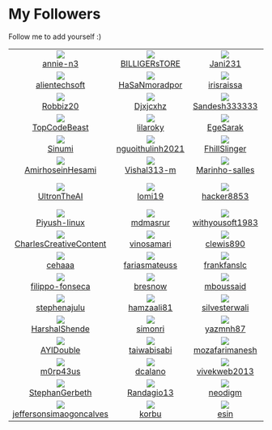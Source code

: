 # My Followers
Follow me to add yourself :)
<!--START_SECTION:top-followers-->
<table><tr>
  <td align="center">
    <a href="https://github.com/annie-n3">
      <img src="https://avatars.githubusercontent.com/u/122740951?v=4" />
      <br />
      annie-n3
    </a> 
  </td>

  <td align="center">
    <a href="https://github.com/BILLIGERsTORE">
      <img src="https://avatars.githubusercontent.com/u/115326062?v=4" />
      <br />
      BILLIGERsTORE
    </a> 
  </td>

  <td align="center">
    <a href="https://github.com/Jani231">
      <img src="https://avatars.githubusercontent.com/u/114852822?v=4" />
      <br />
      Jani231
    </a> 
  </td>

  <td align="center">
    <a href="https://github.com/Pojey">
      <img src="https://avatars.githubusercontent.com/u/112199226?v=4" />
      <br />
      Pojey
    </a> 
  </td>

  <td align="center">
    <a href="https://github.com/Kampotboy">
      <img src="https://avatars.githubusercontent.com/u/111836496?v=4" />
      <br />
      Kampotboy
    </a> 
  </td>

  <td align="center">
    <a href="https://github.com/JCSIVO">
      <img src="https://avatars.githubusercontent.com/u/104387283?v=4" />
      <br />
      JCSIVO
    </a> 
  </td></tr>
<tr>
  <td align="center">
    <a href="https://github.com/alientechsoft">
      <img src="https://avatars.githubusercontent.com/u/104167674?v=4" />
      <br />
      alientechsoft
    </a> 
  </td>

  <td align="center">
    <a href="https://github.com/HaSaNmoradpor">
      <img src="https://avatars.githubusercontent.com/u/101967238?v=4" />
      <br />
      HaSaNmoradpor
    </a> 
  </td>

  <td align="center">
    <a href="https://github.com/irisraissa">
      <img src="https://avatars.githubusercontent.com/u/99778699?v=4" />
      <br />
      irisraissa
    </a> 
  </td>

  <td align="center">
    <a href="https://github.com/tisumon">
      <img src="https://avatars.githubusercontent.com/u/97844771?v=4" />
      <br />
      tisumon
    </a> 
  </td>

  <td align="center">
    <a href="https://github.com/jordan-moreira">
      <img src="https://avatars.githubusercontent.com/u/97352446?v=4" />
      <br />
      jordan-moreira
    </a> 
  </td>

  <td align="center">
    <a href="https://github.com/cumsoft">
      <img src="https://avatars.githubusercontent.com/u/97250816?v=4" />
      <br />
      cumsoft
    </a> 
  </td></tr>
<tr>
  <td align="center">
    <a href="https://github.com/Robbiz20">
      <img src="https://avatars.githubusercontent.com/u/96856146?v=4" />
      <br />
      Robbiz20
    </a> 
  </td>

  <td align="center">
    <a href="https://github.com/Djxjcxhz">
      <img src="https://avatars.githubusercontent.com/u/95674471?v=4" />
      <br />
      Djxjcxhz
    </a> 
  </td>

  <td align="center">
    <a href="https://github.com/Sandesh333333">
      <img src="https://avatars.githubusercontent.com/u/95438448?v=4" />
      <br />
      Sandesh333333
    </a> 
  </td>

  <td align="center">
    <a href="https://github.com/vacation-er">
      <img src="https://avatars.githubusercontent.com/u/95066549?v=4" />
      <br />
      vacation-er
    </a> 
  </td>

  <td align="center">
    <a href="https://github.com/Kadererkan">
      <img src="https://avatars.githubusercontent.com/u/94866514?v=4" />
      <br />
      Kadererkan
    </a> 
  </td>

  <td align="center">
    <a href="https://github.com/Kristofferssoon">
      <img src="https://avatars.githubusercontent.com/u/94531172?v=4" />
      <br />
      Kristofferssoon
    </a> 
  </td></tr>
<tr>
  <td align="center">
    <a href="https://github.com/TopCodeBeast">
      <img src="https://avatars.githubusercontent.com/u/93806749?v=4" />
      <br />
      TopCodeBeast
    </a> 
  </td>

  <td align="center">
    <a href="https://github.com/lilaroky">
      <img src="https://avatars.githubusercontent.com/u/93484212?v=4" />
      <br />
      lilaroky
    </a> 
  </td>

  <td align="center">
    <a href="https://github.com/EgeSarak">
      <img src="https://avatars.githubusercontent.com/u/92458435?v=4" />
      <br />
      EgeSarak
    </a> 
  </td>

  <td align="center">
    <a href="https://github.com/zb1093628138">
      <img src="https://avatars.githubusercontent.com/u/91184748?v=4" />
      <br />
      zb1093628138
    </a> 
  </td>

  <td align="center">
    <a href="https://github.com/sparrowkvng">
      <img src="https://avatars.githubusercontent.com/u/90632344?v=4" />
      <br />
      sparrowkvng
    </a> 
  </td>

  <td align="center">
    <a href="https://github.com/Maynard944">
      <img src="https://avatars.githubusercontent.com/u/90311276?v=4" />
      <br />
      Maynard944
    </a> 
  </td></tr>
<tr>
  <td align="center">
    <a href="https://github.com/Sinumi">
      <img src="https://avatars.githubusercontent.com/u/90086392?v=4" />
      <br />
      Sinumi
    </a> 
  </td>

  <td align="center">
    <a href="https://github.com/nguoithulinh2021">
      <img src="https://avatars.githubusercontent.com/u/89864773?v=4" />
      <br />
      nguoithulinh2021
    </a> 
  </td>

  <td align="center">
    <a href="https://github.com/FhillSlinger">
      <img src="https://avatars.githubusercontent.com/u/89779630?v=4" />
      <br />
      FhillSlinger
    </a> 
  </td>

  <td align="center">
    <a href="https://github.com/devesh-chander">
      <img src="https://avatars.githubusercontent.com/u/89605079?v=4" />
      <br />
      devesh-chander
    </a> 
  </td>

  <td align="center">
    <a href="https://github.com/ksenginew">
      <img src="https://avatars.githubusercontent.com/u/89186091?v=4" />
      <br />
      ksenginew
    </a> 
  </td>

  <td align="center">
    <a href="https://github.com/22940dev">
      <img src="https://avatars.githubusercontent.com/u/88142969?v=4" />
      <br />
      22940dev
    </a> 
  </td></tr>
<tr>
  <td align="center">
    <a href="https://github.com/AmirhoseinHesami">
      <img src="https://avatars.githubusercontent.com/u/86534843?v=4" />
      <br />
      AmirhoseinHesami
    </a> 
  </td>

  <td align="center">
    <a href="https://github.com/Vishal313-m">
      <img src="https://avatars.githubusercontent.com/u/85690685?v=4" />
      <br />
      Vishal313-m
    </a> 
  </td>

  <td align="center">
    <a href="https://github.com/Marinho-salles">
      <img src="https://avatars.githubusercontent.com/u/84875639?v=4" />
      <br />
      Marinho-salles
    </a> 
  </td>

  <td align="center">
    <a href="https://github.com/yurri-yeskov">
      <img src="https://avatars.githubusercontent.com/u/83100719?v=4" />
      <br />
      yurri-yeskov
    </a> 
  </td>

  <td align="center">
    <a href="https://github.com/RafaelPrincival">
      <img src="https://avatars.githubusercontent.com/u/82247772?v=4" />
      <br />
      RafaelPrincival
    </a> 
  </td>

  <td align="center">
    <a href="https://github.com/marianorigo18">
      <img src="https://avatars.githubusercontent.com/u/82006357?v=4" />
      <br />
      marianorigo18
    </a> 
  </td></tr>
<tr>
  <td align="center">
    <a href="https://github.com/UltronTheAI">
      <img src="https://avatars.githubusercontent.com/u/79976106?v=4" />
      <br />
      UltronTheAI
    </a> 
  </td>

  <td align="center">
    <a href="https://github.com/lomi19">
      <img src="https://avatars.githubusercontent.com/u/77243755?v=4" />
      <br />
      lomi19
    </a> 
  </td>

  <td align="center">
    <a href="https://github.com/hacker8853">
      <img src="https://avatars.githubusercontent.com/u/76920935?v=4" />
      <br />
      hacker8853
    </a> 
  </td>

  <td align="center">
    <a href="https://github.com/solution-delivery">
      <img src="https://avatars.githubusercontent.com/u/75390221?v=4" />
      <br />
      solution-delivery
    </a> 
  </td>

  <td align="center">
    <a href="https://github.com/blackstorm0514">
      <img src="https://avatars.githubusercontent.com/u/74522790?v=4" />
      <br />
      blackstorm0514
    </a> 
  </td>

  <td align="center">
    <a href="https://github.com/X80110">
      <img src="https://avatars.githubusercontent.com/u/72877008?v=4" />
      <br />
      X80110
    </a> 
  </td></tr>
<tr>
  <td align="center">
    <a href="https://github.com/Piyush-linux">
      <img src="https://avatars.githubusercontent.com/u/72852842?v=4" />
      <br />
      Piyush-linux
    </a> 
  </td>

  <td align="center">
    <a href="https://github.com/mdmasrur">
      <img src="https://avatars.githubusercontent.com/u/71648280?v=4" />
      <br />
      mdmasrur
    </a> 
  </td>

  <td align="center">
    <a href="https://github.com/withyousoft1983">
      <img src="https://avatars.githubusercontent.com/u/70968262?v=4" />
      <br />
      withyousoft1983
    </a> 
  </td>

  <td align="center">
    <a href="https://github.com/am-miracle">
      <img src="https://avatars.githubusercontent.com/u/67763875?v=4" />
      <br />
      am-miracle
    </a> 
  </td>

  <td align="center">
    <a href="https://github.com/uwenayoallain">
      <img src="https://avatars.githubusercontent.com/u/66881609?v=4" />
      <br />
      uwenayoallain
    </a> 
  </td>

  <td align="center">
    <a href="https://github.com/bgoonz">
      <img src="https://avatars.githubusercontent.com/u/66654881?v=4" />
      <br />
      bgoonz
    </a> 
  </td></tr>
<tr>
  <td align="center">
    <a href="https://github.com/CharlesCreativeContent">
      <img src="https://avatars.githubusercontent.com/u/62077627?v=4" />
      <br />
      CharlesCreativeContent
    </a> 
  </td>

  <td align="center">
    <a href="https://github.com/vinosamari">
      <img src="https://avatars.githubusercontent.com/u/60850993?v=4" />
      <br />
      vinosamari
    </a> 
  </td>

  <td align="center">
    <a href="https://github.com/clewis890">
      <img src="https://avatars.githubusercontent.com/u/60119523?v=4" />
      <br />
      clewis890
    </a> 
  </td>

  <td align="center">
    <a href="https://github.com/Erik3010">
      <img src="https://avatars.githubusercontent.com/u/59276485?v=4" />
      <br />
      Erik3010
    </a> 
  </td>

  <td align="center">
    <a href="https://github.com/anddddrew">
      <img src="https://avatars.githubusercontent.com/u/59238070?v=4" />
      <br />
      anddddrew
    </a> 
  </td>

  <td align="center">
    <a href="https://github.com/arjunks2112">
      <img src="https://avatars.githubusercontent.com/u/56349056?v=4" />
      <br />
      arjunks2112
    </a> 
  </td></tr>
<tr>
  <td align="center">
    <a href="https://github.com/cehaaa">
      <img src="https://avatars.githubusercontent.com/u/55861341?v=4" />
      <br />
      cehaaa
    </a> 
  </td>

  <td align="center">
    <a href="https://github.com/fariasmateuss">
      <img src="https://avatars.githubusercontent.com/u/55674918?v=4" />
      <br />
      fariasmateuss
    </a> 
  </td>

  <td align="center">
    <a href="https://github.com/frankfanslc">
      <img src="https://avatars.githubusercontent.com/u/55561087?v=4" />
      <br />
      frankfanslc
    </a> 
  </td>

  <td align="center">
    <a href="https://github.com/khanfarhan10">
      <img src="https://avatars.githubusercontent.com/u/50246790?v=4" />
      <br />
      khanfarhan10
    </a> 
  </td>

  <td align="center">
    <a href="https://github.com/philippetedajo">
      <img src="https://avatars.githubusercontent.com/u/49923201?v=4" />
      <br />
      philippetedajo
    </a> 
  </td>

  <td align="center">
    <a href="https://github.com/vcwild">
      <img src="https://avatars.githubusercontent.com/u/49621396?v=4" />
      <br />
      vcwild
    </a> 
  </td></tr>
<tr>
  <td align="center">
    <a href="https://github.com/filippo-fonseca">
      <img src="https://avatars.githubusercontent.com/u/48065878?v=4" />
      <br />
      filippo-fonseca
    </a> 
  </td>

  <td align="center">
    <a href="https://github.com/bresnow">
      <img src="https://avatars.githubusercontent.com/u/45741877?v=4" />
      <br />
      bresnow
    </a> 
  </td>

  <td align="center">
    <a href="https://github.com/mboussaid">
      <img src="https://avatars.githubusercontent.com/u/43670958?v=4" />
      <br />
      mboussaid
    </a> 
  </td>

  <td align="center">
    <a href="https://github.com/lucasrmagalhaes">
      <img src="https://avatars.githubusercontent.com/u/43296467?v=4" />
      <br />
      lucasrmagalhaes
    </a> 
  </td>

  <td align="center">
    <a href="https://github.com/elidakirigo">
      <img src="https://avatars.githubusercontent.com/u/42931101?v=4" />
      <br />
      elidakirigo
    </a> 
  </td>

  <td align="center">
    <a href="https://github.com/hexiro">
      <img src="https://avatars.githubusercontent.com/u/42787085?v=4" />
      <br />
      hexiro
    </a> 
  </td></tr>
<tr>
  <td align="center">
    <a href="https://github.com/stephenajulu">
      <img src="https://avatars.githubusercontent.com/u/42298053?v=4" />
      <br />
      stephenajulu
    </a> 
  </td>

  <td align="center">
    <a href="https://github.com/hamzaali81">
      <img src="https://avatars.githubusercontent.com/u/41760022?v=4" />
      <br />
      hamzaali81
    </a> 
  </td>

  <td align="center">
    <a href="https://github.com/silvesterwali">
      <img src="https://avatars.githubusercontent.com/u/40487188?v=4" />
      <br />
      silvesterwali
    </a> 
  </td>

  <td align="center">
    <a href="https://github.com/migueravila">
      <img src="https://avatars.githubusercontent.com/u/35583825?v=4" />
      <br />
      migueravila
    </a> 
  </td>

  <td align="center">
    <a href="https://github.com/Kwynto">
      <img src="https://avatars.githubusercontent.com/u/31433211?v=4" />
      <br />
      Kwynto
    </a> 
  </td>

  <td align="center">
    <a href="https://github.com/thatbeautifuldream">
      <img src="https://avatars.githubusercontent.com/u/28717686?v=4" />
      <br />
      thatbeautifuldream
    </a> 
  </td></tr>
<tr>
  <td align="center">
    <a href="https://github.com/HarshalShende">
      <img src="https://avatars.githubusercontent.com/u/26615635?v=4" />
      <br />
      HarshalShende
    </a> 
  </td>

  <td align="center">
    <a href="https://github.com/simonri">
      <img src="https://avatars.githubusercontent.com/u/25769699?v=4" />
      <br />
      simonri
    </a> 
  </td>

  <td align="center">
    <a href="https://github.com/yazmnh87">
      <img src="https://avatars.githubusercontent.com/u/25097299?v=4" />
      <br />
      yazmnh87
    </a> 
  </td>

  <td align="center">
    <a href="https://github.com/khadnot">
      <img src="https://avatars.githubusercontent.com/u/20587222?v=4" />
      <br />
      khadnot
    </a> 
  </td>

  <td align="center">
    <a href="https://github.com/anbgsl1110">
      <img src="https://avatars.githubusercontent.com/u/20208270?v=4" />
      <br />
      anbgsl1110
    </a> 
  </td>

  <td align="center">
    <a href="https://github.com/fatih-yavuz">
      <img src="https://avatars.githubusercontent.com/u/18377668?v=4" />
      <br />
      fatih-yavuz
    </a> 
  </td></tr>
<tr>
  <td align="center">
    <a href="https://github.com/AYIDouble">
      <img src="https://avatars.githubusercontent.com/u/18186995?v=4" />
      <br />
      AYIDouble
    </a> 
  </td>

  <td align="center">
    <a href="https://github.com/taiwabisabi">
      <img src="https://avatars.githubusercontent.com/u/17015240?v=4" />
      <br />
      taiwabisabi
    </a> 
  </td>

  <td align="center">
    <a href="https://github.com/mozafarimanesh">
      <img src="https://avatars.githubusercontent.com/u/16508150?v=4" />
      <br />
      mozafarimanesh
    </a> 
  </td>

  <td align="center">
    <a href="https://github.com/xchanmolx">
      <img src="https://avatars.githubusercontent.com/u/16154263?v=4" />
      <br />
      xchanmolx
    </a> 
  </td>

  <td align="center">
    <a href="https://github.com/david-kariuki">
      <img src="https://avatars.githubusercontent.com/u/14153276?v=4" />
      <br />
      david-kariuki
    </a> 
  </td>

  <td align="center">
    <a href="https://github.com/tainguyenbp">
      <img src="https://avatars.githubusercontent.com/u/14048946?v=4" />
      <br />
      tainguyenbp
    </a> 
  </td></tr>
<tr>
  <td align="center">
    <a href="https://github.com/m0rp43us">
      <img src="https://avatars.githubusercontent.com/u/12621034?v=4" />
      <br />
      m0rp43us
    </a> 
  </td>

  <td align="center">
    <a href="https://github.com/dcalano">
      <img src="https://avatars.githubusercontent.com/u/7217772?v=4" />
      <br />
      dcalano
    </a> 
  </td>

  <td align="center">
    <a href="https://github.com/vivekweb2013">
      <img src="https://avatars.githubusercontent.com/u/7036736?v=4" />
      <br />
      vivekweb2013
    </a> 
  </td>

  <td align="center">
    <a href="https://github.com/danurbanowicz">
      <img src="https://avatars.githubusercontent.com/u/6285875?v=4" />
      <br />
      danurbanowicz
    </a> 
  </td>

  <td align="center">
    <a href="https://github.com/WooodHead">
      <img src="https://avatars.githubusercontent.com/u/5668806?v=4" />
      <br />
      WooodHead
    </a> 
  </td>

  <td align="center">
    <a href="https://github.com/Magicianred">
      <img src="https://avatars.githubusercontent.com/u/4624113?v=4" />
      <br />
      Magicianred
    </a> 
  </td></tr>
<tr>
  <td align="center">
    <a href="https://github.com/StephanGerbeth">
      <img src="https://avatars.githubusercontent.com/u/3775511?v=4" />
      <br />
      StephanGerbeth
    </a> 
  </td>

  <td align="center">
    <a href="https://github.com/Randagio13">
      <img src="https://avatars.githubusercontent.com/u/3518596?v=4" />
      <br />
      Randagio13
    </a> 
  </td>

  <td align="center">
    <a href="https://github.com/neodigm">
      <img src="https://avatars.githubusercontent.com/u/3151842?v=4" />
      <br />
      neodigm
    </a> 
  </td>

  <td align="center">
    <a href="https://github.com/bocxx">
      <img src="https://avatars.githubusercontent.com/u/1697885?v=4" />
      <br />
      bocxx
    </a> 
  </td>

  <td align="center">
    <a href="https://github.com/ilhammeidi">
      <img src="https://avatars.githubusercontent.com/u/1172578?v=4" />
      <br />
      ilhammeidi
    </a> 
  </td>

  <td align="center">
    <a href="https://github.com/luismayta">
      <img src="https://avatars.githubusercontent.com/u/833664?v=4" />
      <br />
      luismayta
    </a> 
  </td></tr>
<tr>
  <td align="center">
    <a href="https://github.com/jeffersonsimaogoncalves">
      <img src="https://avatars.githubusercontent.com/u/411493?v=4" />
      <br />
      jeffersonsimaogoncalves
    </a> 
  </td>

  <td align="center">
    <a href="https://github.com/korbu">
      <img src="https://avatars.githubusercontent.com/u/89734?v=4" />
      <br />
      korbu
    </a> 
  </td>

  <td align="center">
    <a href="https://github.com/esin">
      <img src="https://avatars.githubusercontent.com/u/69767?v=4" />
      <br />
      esin
    </a> 
  </td>

  <td align="center">
    <a href="https://github.com/krishaamer">
      <img src="https://avatars.githubusercontent.com/u/54409?v=4" />
      <br />
      krishaamer
    </a> 
  </td></tr></table>
<!--END_SECTION:top-followers-->
